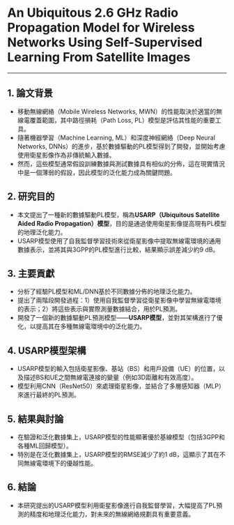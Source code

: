 # An Ubiquitous 2.6 GHz Radio Propagation Model for Wireless Networks Using Self-Supervised Learning From Satellite Images

---

## 1. 論文背景
- 移動無線網絡（Mobile Wireless Networks, MWN）的性能取決於適當的無線電覆蓋範圍，其中路徑損耗（Path Loss, PL）模型是評估其性能的重要工具。
- 隨著機器學習（Machine Learning, ML）和深度神經網絡（Deep Neural Networks, DNNs）的進步，基於數據驅動的PL模型得到了開發，並開始考慮使用衛星影像作為非傳統輸入數據。
- 然而，這些模型通常假設訓練數據與測試數據具有相似的分佈，這在現實情況中是一個薄弱的假設，因此模型的泛化能力成為關鍵問題。

## 2. 研究目的
- 本文提出了一種新的數據驅動PL模型，稱為**USARP（Ubiquitous Satellite Aided Radio Propagation）模型**，目的是通過使用衛星影像提高現有PL模型的地理泛化能力。
- USARP模型使用了自我監督學習技術來從衛星影像中提取無線電環境的通用數據表示，並將其與3GPP的PL模型進行比較，結果顯示誤差減少約9 dB。

## 3. 主要貢獻
- 分析了經驗PL模型和ML/DNN基於不同數據分佈的地理泛化能力。
- 提出了兩階段開發過程：1）使用自我監督學習從衛星影像中學習無線電環境的表示；2）將這些表示與實際測量數據結合，用於PL預測。
- 開發了一個新的數據驅動PL預測模型——**USARP模型**，並對其架構進行了優化，以提高其在多種無線電環境中的泛化能力。

## 4. USARP模型架構
- USARP模型的輸入包括衛星影像、基站（BS）和用戶設備（UE）的位置，以及描述BS和UE之間無線電連接的變量（例如3D距離和有效高度）。
- 模型利用CNN（ResNet50）來處理衛星影像，並結合了多層感知器（MLP）來進行最終的PL預測。

## 5. 結果與討論
- 在驗證和泛化數據集上，USARP模型的性能顯著優於基線模型（包括3GPP和各種ML回歸模型）。
- 特別是在泛化數據集上，USARP模型的RMSE減少了約1 dB，這顯示了其在不同無線電環境下的優越性能。

## 6. 結論
- 本研究提出的USARP模型利用衛星影像進行自我監督學習，大幅提高了PL預測的精度和地理泛化能力，對未來的無線網絡規劃具有重要意義。



